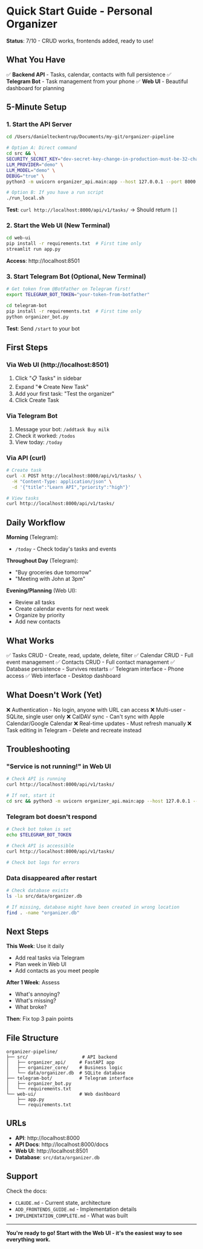 # Quick Start Guide - Personal Organizer

**Status**: 7/10 - CRUD works, frontends added, ready to use!

## What You Have

✅ **Backend API** - Tasks, calendar, contacts with full persistence
✅ **Telegram Bot** - Task management from your phone
✅ **Web UI** - Beautiful dashboard for planning

## 5-Minute Setup

### 1. Start the API Server
```bash
cd /Users/danielteckentrup/Documents/my-git/organizer-pipeline

# Option A: Direct command
cd src && \
SECURITY_SECRET_KEY="dev-secret-key-change-in-production-must-be-32-chars-min" \
LLM_PROVIDER="demo" \
LLM_MODEL="demo" \
DEBUG="true" \
python3 -m uvicorn organizer_api.main:app --host 127.0.0.1 --port 8000 --reload

# Option B: If you have a run script
./run_local.sh
```

**Test**: `curl http://localhost:8000/api/v1/tasks/` → Should return `[]`

### 2. Start the Web UI (New Terminal)
```bash
cd web-ui
pip install -r requirements.txt  # First time only
streamlit run app.py
```

**Access**: http://localhost:8501

### 3. Start Telegram Bot (Optional, New Terminal)
```bash
# Get token from @BotFather on Telegram first!
export TELEGRAM_BOT_TOKEN="your-token-from-botfather"

cd telegram-bot
pip install -r requirements.txt  # First time only
python organizer_bot.py
```

**Test**: Send `/start` to your bot

## First Steps

### Via Web UI (http://localhost:8501)
1. Click "📋 Tasks" in sidebar
2. Expand "➕ Create New Task"
3. Add your first task: "Test the organizer"
4. Click Create Task

### Via Telegram Bot
1. Message your bot: `/addtask Buy milk`
2. Check it worked: `/todos`
3. View today: `/today`

### Via API (curl)
```bash
# Create task
curl -X POST http://localhost:8000/api/v1/tasks/ \
  -H "Content-Type: application/json" \
  -d '{"title":"Learn API","priority":"high"}'

# View tasks
curl http://localhost:8000/api/v1/tasks/
```

## Daily Workflow

**Morning** (Telegram):
- `/today` - Check today's tasks and events

**Throughout Day** (Telegram):
- "Buy groceries due tomorrow"
- "Meeting with John at 3pm"

**Evening/Planning** (Web UI):
- Review all tasks
- Create calendar events for next week
- Organize by priority
- Add new contacts

## What Works

✅ Tasks CRUD - Create, read, update, delete, filter
✅ Calendar CRUD - Full event management
✅ Contacts CRUD - Full contact management
✅ Database persistence - Survives restarts
✅ Telegram interface - Phone access
✅ Web interface - Desktop dashboard

## What Doesn't Work (Yet)

❌ Authentication - No login, anyone with URL can access
❌ Multi-user - SQLite, single user only
❌ CalDAV sync - Can't sync with Apple Calendar/Google Calendar
❌ Real-time updates - Must refresh manually
❌ Task editing in Telegram - Delete and recreate instead

## Troubleshooting

### "Service is not running!" in Web UI
```bash
# Check API is running
curl http://localhost:8000/api/v1/tasks/

# If not, start it
cd src && python3 -m uvicorn organizer_api.main:app --host 127.0.0.1 --port 8000
```

### Telegram bot doesn't respond
```bash
# Check bot token is set
echo $TELEGRAM_BOT_TOKEN

# Check API is accessible
curl http://localhost:8000/api/v1/tasks/

# Check bot logs for errors
```

### Data disappeared after restart
```bash
# Check database exists
ls -la src/data/organizer.db

# If missing, database might have been created in wrong location
find . -name "organizer.db"
```

## Next Steps

**This Week**: Use it daily
- Add real tasks via Telegram
- Plan week in Web UI
- Add contacts as you meet people

**After 1 Week**: Assess
- What's annoying?
- What's missing?
- What broke?

**Then**: Fix top 3 pain points

## File Structure

```
organizer-pipeline/
├── src/                    # API backend
│   ├── organizer_api/     # FastAPI app
│   ├── organizer_core/    # Business logic
│   └── data/organizer.db  # SQLite database
├── telegram-bot/          # Telegram interface
│   ├── organizer_bot.py
│   └── requirements.txt
└── web-ui/                # Web dashboard
    ├── app.py
    └── requirements.txt
```

## URLs

- **API**: http://localhost:8000
- **API Docs**: http://localhost:8000/docs
- **Web UI**: http://localhost:8501
- **Database**: `src/data/organizer.db`

## Support

Check the docs:
- `CLAUDE.md` - Current state, architecture
- `ADD_FRONTENDS_GUIDE.md` - Implementation details
- `IMPLEMENTATION_COMPLETE.md` - What was built

---

**You're ready to go! Start with the Web UI - it's the easiest way to see everything work.**
